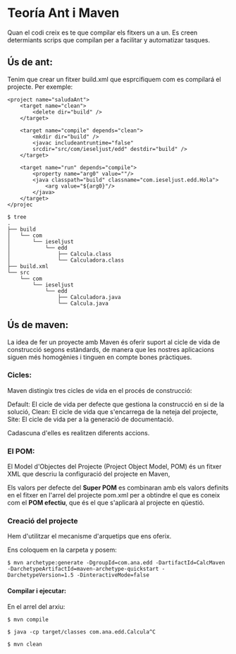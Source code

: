 # Teoría Ant i Maven
Quan el codi creix es te que compilar els fitxers un a un.
Es creen determiants scrips que compilan per a facilitar y automatizar tasques.

## Ús de ant:
Tenim que crear un fitxer build.xml que esprcifiquem com es compilará el projecte.
Per exemple:
```
<project name="saludaAnt">
    <target name="clean">
        <delete dir="build" />
    </target>

    <target name="compile" depends="clean">
        <mkdir dir="build" />
        <javac includeantruntime="false" 
        srcdir="src/com/ieseljust/edd" destdir="build" />
    </target>

    <target name="run" depends="compile">
        <property name="arg0" value=""/>
        <java classpath="build" classname="com.ieseljust.edd.Hola">
            <arg value="${arg0}"/>
        </java>
    </target>
</projec
```
```
$ tree
.
├── build
│   └── com
│       └── ieseljust
│           └── edd
│               ├── Calcula.class
│               └── Calculadora.class
├── build.xml
└── src
    └── com
        └── ieseljust
            └── edd
                ├── Calculadora.java
                └── Calcula.java
```
## Ús de maven:
La idea de fer un proyecte amb Maven és oferir suport al cicle de vida de construcció segons estàndards, de manera que les
nostres aplicacions siguen més homogènies i tinguen en compte bones pràctiques.

### Cicles:
Maven distingix tres cicles de vida en el procés de construcció:

Default: El cicle de vida per defecte que gestiona la construcció en si de la solució,
Clean: El cicle de vida que s'encarrega de la neteja del projecte,
Site: El cicle de vida per a la generació de documentació.

Cadascuna d'elles es realitzen diferents accions.

### El POM:
El Model d'Objectes del Projecte (Project Object Model, POM) és un fitxer XML que descriu la configuració del projecte en Maven,

Els valors per defecte del **Super POM** es combinaran amb els valors definits en el fitxer en l'arrel del projecte pom.xml per a 
obtindre el que es coneix com el **POM efectiu**, que és el que s'aplicarà al projecte en qüestió.

### Creació del projecte
Hem d'utilitzar el mecanisme d'arquetips que ens oferix.

Ens coloquem en la carpeta y posem:
```
$ mvn archetype:generate -DgroupId=com.ana.edd -DartifactId=CalcMaven -DarchetypeArtifactId=maven-archetype-quickstart -DarchetypeVersion=1.5 -DinteractiveMode=false
```
#### Compilar i ejecutar:
En el arrel del arxiu:
```
$ mvn compile
```

```
$ java -cp target/classes com.ana.edd.Calcula^C
```
```
$ mvn clean
```
